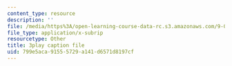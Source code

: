 ```yaml
---
content_type: resource
description: ''
file: /media/https%3A/open-learning-course-data-rc.s3.amazonaws.com/9-00sc-introduction-to-psychology-fall-2011/799e5aca91555729a141d6571d8197cf_MYMYXhR2Ppw.vtt
file_type: application/x-subrip
resourcetype: Other
title: 3play caption file
uid: 799e5aca-9155-5729-a141-d6571d8197cf
---
```

